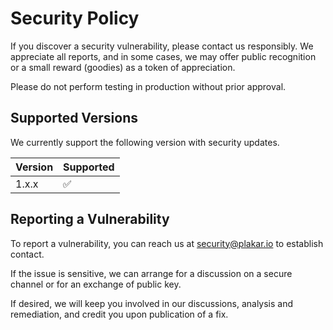 # Security Policy

If you discover a security vulnerability, please contact us responsibly.
We appreciate all reports, and in some cases, we may offer public recognition or a small reward (goodies) as a token of appreciation.

Please do not perform testing in production without prior approval.

## Supported Versions

We currently support the following version with security updates.

| Version | Supported          |
| ------- | ------------------ |
| 1.x.x   | :white_check_mark: |


## Reporting a Vulnerability

To report a vulnerability,
you can reach us at security@plakar.io to establish contact.

If the issue is sensitive,
we can arrange for a discussion on a secure channel or for an exchange of public key.

If desired,
we will keep you involved in our discussions, analysis and remediation,
and credit you upon publication of a fix.
